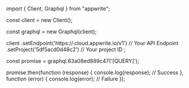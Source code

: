 import { Client, Graphql } from "appwrite";

const client = new Client();

const graphql = new Graphql(client);

client
    .setEndpoint('https://<REGION>.cloud.appwrite.io/v1') // Your API Endpoint
    .setProject('5df5acd0d48c2') // Your project ID
;

const promise = graphql.63a08ed889c47('[QUERY]');

promise.then(function (response) {
    console.log(response); // Success
}, function (error) {
    console.log(error); // Failure
});